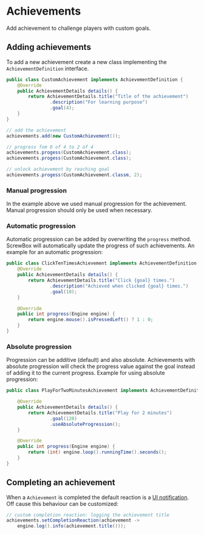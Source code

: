 # Achievements

Add achievement to challenge players with custom goals.

## Adding achievements

To add a new achievement create a new class implementing the `AchievementDefinition` interface.

```java title="CustomAchievement.java"
public class CustomAchievement implements AchievementDefinition {
    @Override
    public AchievementDetails details() {
        return AchievementDetails.title("Title of the achievement")
                .description("For learning purpose")
                .goal(4);
    }
}
```

``` java
// add the achievement
achievements.add(new CustomAchievement());

// progress fom 0 of 4 to 2 of 4
achievements.progess(CustomAchievement.class);
achievements.progess(CustomAchievement.class);

// unlock achievement by reaching goal
achievements.progess(CustomAchievement.classm, 2);
```

### Manual progression

In the example above we used manual progression for the achievement.
Manual progression should only be used when necessary.

### Automatic progression

Automatic progression can be added by overwriting the `progress` method.
ScrewBox will automatically update the progress of such achievements.
An example for an automatic progression:

```java title="ClickTenTimesAchievement.java"
public class ClickTenTimesAchievement implements AchievementDefinition {
    @Override
    public AchievementDetails details() {
        return AchievementDetails.title("Click {goal} times.")
                .description("Achieved when clicked {goal} times.")
                .goal(10);
    }

    @Override
    public int progress(Engine engine) {
        return engine.mouse().isPressedLeft() ? 1 : 0;
    }
}
```

### Absolute progression

Progression can be additive (default) and also absolute.
Achievements with absolute progression will check the progress value against the goal instead of adding it to the
current progress.
Example for using absolute progression:

```java title="PlayForTwoMinutesAchievement.java"
public class PlayForTwoMinutesAchievement implements AchievementDefinition {

    @Override
    public AchievementDetails details() {
        return AchievementDetails.title("Play for 2 minutes")
                .goal(120)
                .useAbsoluteProgression();
    }

    @Override
    public int progress(Engine engine) {
        return (int) engine.loop().runningTime().seconds();
    }
}
```

## Completing an achievement

When a `Achievement` is completed the default reaction is a [UI notification](ui.md#notifications).
Off cause this behaviour can be customized:

``` java
// custom completion reaction: logging the achievement title
achievements.setCompletionReaction(achievement ->
    engine.log().info(achievement.title()));
```